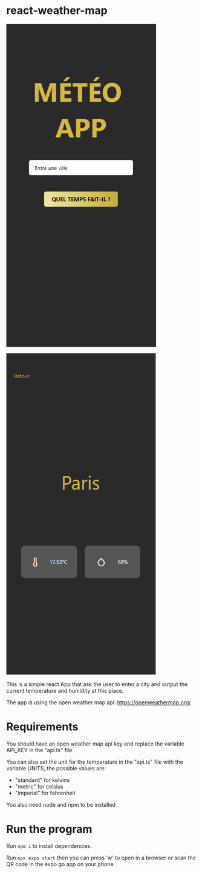 # react-weather-map

![Alt text](images/home.PNG?raw=true "Home")

![Alt text](images/info.PNG?raw=true "Title")

This is a simple react App that ask the user to enter a city and output the current temperature and humidity at this place.

The app is using the open weather map api: https://openweathermap.org/

# Requirements

You should have an open weather map api key and replace the variable API_KEY in the "api.ts" file

You can also set the unit for the temperature in the "api.ts" file with the variable UNITS, the possible values are:
- "standard" for kelvins
- "metric" for celsius
- "imperial" for fahrenheit

You also need node and npm to be installed

# Run the program

Run ```npm i``` to install dependencies.

Run ```npx expo start``` then you can press 'w' to open in a browser or scan the QR code in the expo go app on your phone.
